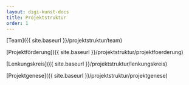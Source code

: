 ```yaml
---
layout: digi-kunst-docs
title: Projektstruktur
order: 1
---
```



[Team]({{ site.baseurl }}/projektstruktur/team)

[Projektförderung]({{ site.baseurl }}/projektstruktur/projektfoerderung)

[Lenkungskreis]({{ site.baseurl }}/projektstruktur/lenkungskreis)

[Projektgenese]({{ site.baseurl }}/projektstruktur/projektgenese)

